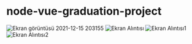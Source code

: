 # node-vue-graduation-project
![Ekran görüntüsü 2021-12-15 203155](https://user-images.githubusercontent.com/85321673/146236692-9a79e72c-f8f5-494c-81a1-d4f3064fc0ff.png)
![Ekran Alıntısı](https://user-images.githubusercontent.com/85321673/146236694-93d1ed8a-d478-4790-a933-7aeb6b8d6161.PNG)
![Ekran Alıntısı1](https://user-images.githubusercontent.com/85321673/146236696-bd20760b-3d60-404c-aa85-180dec9292f5.PNG)
![Ekran Alıntısı2](https://user-images.githubusercontent.com/85321673/146236697-997075fc-5938-47ad-a458-64d548b92c08.PNG)
